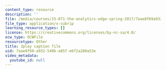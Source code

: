 ```yaml
---
content_type: resource
description: ''
file: /media/courses/15-071-the-analytics-edge-spring-2017/7aae8f69a932549ba85fe6f2a280a53e_vsAzc7GvQSs.vtt
file_type: application/x-subrip
learning_resource_types: []
license: https://creativecommons.org/licenses/by-nc-sa/4.0/
ocw_type: OCWFile
resourcetype: Other
title: 3play caption file
uid: 7aae8f69-a932-549b-a85f-e6f2a280a53e
video_metadata:
  youtube_id: null
---
```

